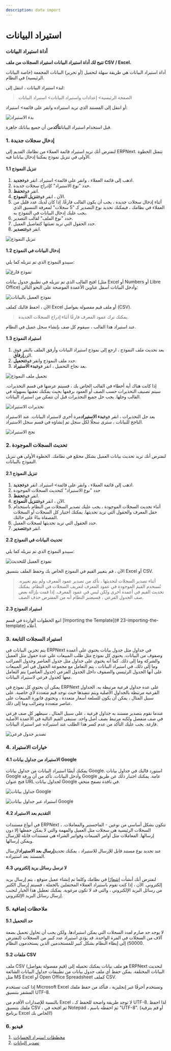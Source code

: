 ```yaml
---
description: data import
---
```


# استيراد البيانات

### أداة استيراد البيانات

**تتيح لك أداة استيراد البيانات استيراد السجلات من ملف CSV / Excel.**

أداة استيراد البيانات هي طريقة سهلة لتحميل (أو تحرير) البيانات المجمعة (خاصة البيانات الرئيسية) في النظام.

لبدء استيراد البيانات ، انتقل إلى:

> الصفحة الرئيسية> إعدادات واستيراد البيانات> استيراد البيانات

أو انتقل إلى المستند الذي تريد استيراده وانقر على قائمة> استيراد:

![بدء الاستيراد](https://docs.erpnext.com/files/task-menu-import.png)

قبل استخدام استيراد البيانات**تأكد**من أن جميع بياناتك جاهزة.

### 1. إدخال سجلات جديدة

لنفترض أنك تريد استيراد قائمة العملاء من نظامك القديم إلى ERPNext. تتمثل الخطوة الأولى في تنزيل نموذج يمكننا إدخال بياناتنا فيه.

#### 1.1 تنزيل النموذج

1. اذهب إلى قائمة العملاء ، وانقر على قائمة> استيراد. انقر فوق**جديد**.
2. حدد "نوع الاستيراد" كإدراج سجلات جديدة.
3. انقر فوق**حفظ**.
4. الآن ، انقر فوق**تنزيل النموذج**.
5. أثناء إدخال سجلات جديدة ، يجب أن يكون القالب فارغًا. إذا كان لديك عدد قليل من العملاء في نظامك ، فيمكنك تحديد نوع التصدير كـ "5 سجلات" لمعرفة التنسيق الذي يجب عليك إدخال البيانات في النموذج به.
6. حدد "نوع الملف" لقالب التصدير.
7. حدد الحقول التي تريد تعبئتها كتفاصيل العميل.
8. انقر فوق**تصدير**.

![تنزيل النموذج](https://docs.erpnext.com/files/download-template.gif)

#### 1.2 إدخال البيانات في النموذج

سيبدو النموذج الذي تم تنزيله كما يلي:

![نموذج فارغ](https://docs.erpnext.com/files/blank-template-file.png)

افتح القالب الذي تم تنزيله في تطبيق جدول بيانات (مثل Excel أو Numbers أو Libre Office) وأدخل البيانات أسفل عناوين الأعمدة الموضحة على النحو التالي:

![نموذج العميل بالبيانات](https://docs.erpnext.com/files/customer-template-with-data.png)

الآن ، احفظ قالبك كملف Excel أو ملف قيم مفصولة بفواصل (CSV).

> يمكنك ترك عمود المعرف فارغًا أثناء إدراج السجلات الجديدة.

عند استيراد هذا القالب ، سيقوم كل صف بإنشاء سجل عميل في النظام.

#### 1.3 استيراد النموذج

1. بعد تحديث ملف النموذج ، ارجع إلى نموذج استيراد البيانات وأرفق الملف بالنقر فوق الزر**إرفاق**.
2. حدد ملف النموذج وانقر فوق**تحميل**.
3. بعد نجاح التحميل ، انقر فوق**بدء الاستيراد**.

![تحميل ملف النموذج](https://docs.erpnext.com/files/upload-template-file.png)

إذا كانت هناك أية أخطاء في القالب الخاص بك ، فسيتم عرضها في قسم التحذيرات. سيتم تصنيف التحذيرات حسب الصف أو العمود برقمها بحيث يمكنك تعقبها بسهولة في القالب وحلها. يجب حل جميع التحذيرات قبل أن تتمكن من استيراد البيانات.

![تحذيرات الاستيراد](https://docs.erpnext.com/files/import-warnings.png)

بعد حل التحذيرات ، انقر فوق**بدء الاستيراد**مرة أخرى لاستيراد البيانات. عند الاستيراد الناجح للبيانات ، سترى سجلًا لكل سجل تم إنشاؤه في قسم سجل الاستيراد.

![نجح الاستيراد](https://docs.erpnext.com/files/import-success.png)

### 2. تحديث السجلات الموجودة

لنفترض أنك تريد تحديث بيانات العميل بشكل مجمّع في نظامك. الخطوة الأولى هي تنزيل النموذج بالبيانات.

#### 2.1 تنزيل النموذج

1. اذهب إلى قائمة العملاء ، وانقر على قائمة> استيراد. انقر فوق**جديد**.
2. حدد "نوع الاستيراد" كتحديث السجلات الموجودة
3. انقر فوق**حفظ**.
4. الآن ، انقر فوق**تنزيل النموذج**.
5. أثناء تحديث السجلات الموجودة ، يجب عليك تصدير السجلات من النظام باستخدام حقل المعرف والحقول التي تريد تحديثها. يمكنك اختيار كل السجلات أو السجلات المصفاة بناءً على حالتك.
6. حدد الحقول التي تريد تحديثها لسجلات العميل.
7. انقر فوق**تصدير**.

#### 2.2 تحديث البيانات في النموذج

سيبدو النموذج الذي تم تنزيله كما يلي:

![نموذج العميل للتحديث](https://docs.erpnext.com/files/customer-template-for-update.png)

الآن ، قم بتغيير القيم في النموذج الخاص بك وحفظ الملف بتنسيق Excel أو CSV.

> أثناء تصدير السجلات لتحديثها ، تأكد من تصدير عمود المعرف ولم يتم تغييره. تُستخدم القيم الموجودة في عمود المعرف لتعريف السجلات في النظام. يمكنك تحديث القيم في أعمدة أخرى ولكن ليس في عمود المعرف. إذا قمت بإزالة بعض صف الجدول الفرعي ، فسيعتبر النظام أنه من المفترض حذف الصف.

#### 2.3 استيراد النموذج

اتبع الخطوات الواردة في قسم \[Importing the Template]\(# 23-importing-the-template) أعلاه.

### 3. استيراد السجلات التابعة

يتم تخزين البيانات في ERPNext في جداول مثل جدول بيانات يحتوي على أعمدة وصفوف من البيانات. يحتوي كل نموذج مثل طلب المبيعات على عدة حقول مثل العميل والشركة وما إلى ذلك. كما أنه يحتوي على جداول مثل جدول العناصر وجدول الضرائب وما إلى ذلك. في استيراد البيانات ، يتم التعامل مع مجموعة الحقول في أمر المبيعات على أنها الجدول الرئيسي والصفوف داخل الجدول الفرعي (جدول العناصر) يتم التعامل معها كجدول فرعي لاستيراد البيانات.

يمكن أن يحتوي كل نموذج في ERPNext على عدة جداول فرعية مرتبطة به. الجداول الفرعية مرتبطة بالجداول الأصلية ويتم تنفيذها حيث توجد قيم متعددة لأي خاصية. على سبيل المثال ، يمكن أن يكون للسلعة أسعار متعددة ، وتحتوي فاتورة المبيعات على عناصر متعددة وضرائب وما إلى ذلك.

عندما تقوم بتصدير مستند به جداول فرعية ، على سبيل المثال ، سيظهر كل صف فرعي في صف منفصل ولكنه مرتبط بصف أصل واحد. ستبقى القيم التالية في الأعمدة الأصلية فارغة. يجب عليك التأكد من عدم كسر هذا الطلب عند استيراده عبر استيراد البيانات.

![تصدير جدول فرعي](https://docs.erpnext.com/files/child-table-export.png)

### 4. خيارات الاستيراد

#### 4.1 الاستيراد من جداول بيانات Google

يمكنك أيضًا استيراد البيانات من جداول بيانات Google. استورد قالبك في جداول بيانات Google وأدخل البيانات. تأكد من أن ورقة Google عامة. يمكنك اختبار ذلك عن طريق فتح عنوان URL لجداول بيانات Google في نافذة تصفح متخفٍ.

![جداول بيانات Google](https://docs.erpnext.com/files/google-sheets.png)

![استيراد عبر جداول بيانات Google](https://docs.erpnext.com/files/import-via-google-sheets.png)

#### 4.2 التقديم بعد الاستيراد

في أنواع مستندات ERPNext ، تتكون بشكل أساسي من نوعين - الماجستير والمعاملات. السجلات الرئيسية هي سجلات مثل العميل والمهمة والتي لا يمكن حفظها إلا دون إرسالها. المعاملات مثل أوامر المبيعات وفواتير الشراء هي مستندات قابلة للإرسال ويمكن إرسالها.

عند تحديد نوع مستند قابل للإرسال للاستيراد ، يمكنك تحديد**إرسال بعد الاستيراد**لإرسال المستند بعد استيراده.

#### 4.3 لا ترسل رسائل بريد إلكتروني

لنفترض أنك أنشأت [إشعارًا](https://docs.erpnext.com/docs/v13/user/manual/en/setting-up/notifications) في نظامك وكلما تم إنشاء عميل متوقع ، يتم إرسال بريد إلكتروني. الآن ، إذا كنت تقوم باستيراد العملاء المحتملين بالجملة ، فسيتم إرسال الكثير من رسائل البريد الإلكتروني ، والتي قد لا تكون مرغوبة. يمكنك تعطيل هذا الخيار لتجنب إرسال رسائل البريد الإلكتروني.

### 5. ملاحظات إضافية

#### 5.1 حد التحميل

لا يوجد حد صارم لعدد السجلات التي يمكن استيرادها. ولكن يجب أن تحاول تحميل بضعة آلاف من السجلات في المرة الواحدة. قد يؤدي استيراد عدد كبير من السجلات (لنفترض 50000) إلى إبطاء النظام بشكل كبير للمستخدمين الذين يستخدمون النظام.

#### 5.2 ملفات CSV

ملف CSV (قيم مفصولة بفواصل) هو ملف بيانات يمكنك تحميله إلى ERPNext لتحديث البيانات المختلفة. يمكن حفظ أي ملف جدول بيانات من تطبيقات جداول البيانات الشائعة مثل MS Excel أو Open Office Spreadsheet كملف CSV.

إذا كنت تستخدم Microsoft Excel وتستخدم أحرفًا غير إنجليزية ، فتأكد من حفظ ملفك المشفر بتنسيق UTF-8.

بالنسبة للإصدارات الأقدم من Excel ، لا توجد طريقة واضحة للحفظ كـ UTF-8. لذا احفظ ملفك بتنسيق CSV ، ثم افتحه في Notepad ، ثم احفظه باسم "UTF-8". (أو قم بترقية برنامج Excel الخاص بك!)

### 6. فيديو

1. [مخططات استيراد الحسابات](https://docs.erpnext.com/docs/v13/user/manual/en/setting-up/chart-of-accounts-importer)
2. [تصدير البيانات](https://docs.erpnext.com/docs/v13/user/manual/en/setting-up/data/data-export)
